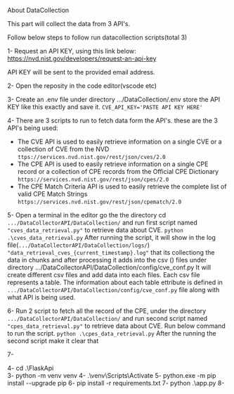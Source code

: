 About DataCollection

This part will collect the data from 3 API's.

Follow below steps to follow run datacollection scripts(total 3)


1- Request an API KEY, using this link below:
https://nvd.nist.gov/developers/request-an-api-key

API KEY will be sent to the provided email address.

2- Open the reposity in the code editor(vscode etc)

3- Create an .env file under directory .../DataCollection/.env
store the API KEY like this exactly and save it.
`CVE_API_KEY='PASTE API KEY HERE'`

4- There are 3 scripts to run to fetch data form the API's.
these are the 3 API's being used:
* The CVE API is used to easily retrieve information on a single CVE or a collection of CVE from the NVD
  `ttps://services.nvd.nist.gov/rest/json/cves/2.0`
* The CPE API is used to easily retrieve information on a single CPE record or a collection of CPE records from the Official CPE Dictionary
  `https://services.nvd.nist.gov/rest/json/cpes/2.0`
* The CPE Match Criteria API is used to easily retrieve the complete list of valid CPE Match Strings
  `https://services.nvd.nist.gov/rest/json/cpematch/2.0`

5- Open a terminal in the editor go the the directory cd `.../DataCollectorAPI/DataCollection/` and run first script named `"cves_data_retrieval.py"` to retrieve data     about CVE. 
  `python .\cves_data_retrieval.py`
  After running the script, it will show in the log file(`.../DataCollectorAPI/DataCollection/logs/`) `"data_retrieval_cves_{current_timestamp}.log"` that its        collectiong the data in chunks and after processing it adds into the csv () files under directory .../DataCollectorAPI/DataCollection/config/cve_conf.py 
  It will create different csv files and add data into each files. Each csv file represents a table. 
  The information about each table ettribute is defined in `.../DataCollectorAPI/DataCollection/config/cve_conf.py` file along with what API is being used.

6- Run 2 script to fetch all the record of the CPE, under the directory `.../DataCollectorAPI/DataCollection/` and run second script named `"cpes_data_retrieval.py"` to retrieve data about CVE. Run below command to run the script.
  `python .\cpes_data_retrieval.py`
  After the running the second script make it clear that 
  
7- 

4- cd .\FlaskApi\
3- python -m venv venv
4- .\venv\Scripts\Activate
5- python.exe -m pip install --upgrade pip
6- pip install -r requirements.txt
7- python .\app.py
8- 
